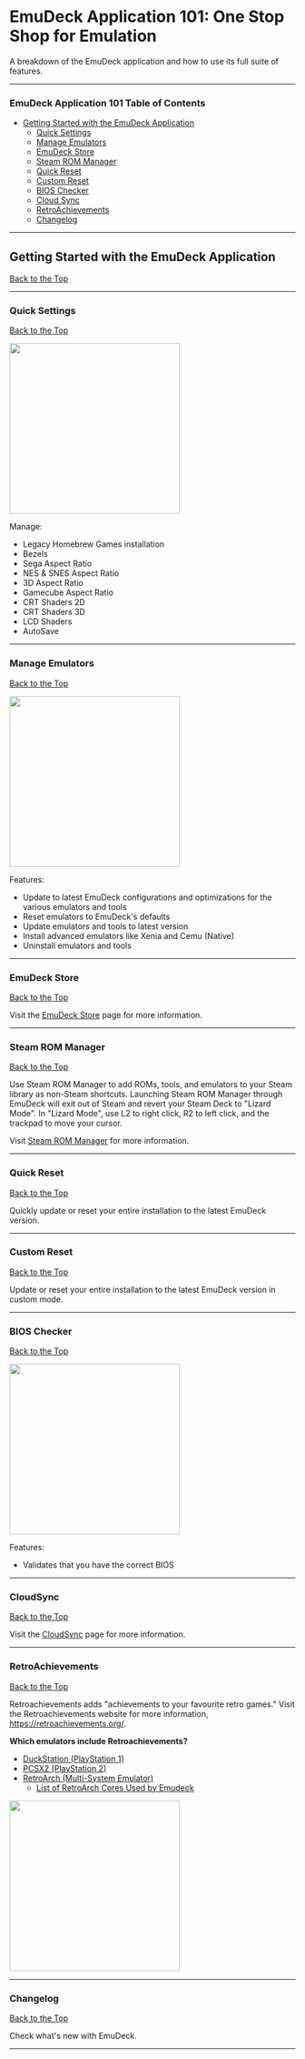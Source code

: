 # EmuDeck Application 101: One Stop Shop for Emulation

A breakdown of the EmuDeck application and how to use its full suite of features.

***

### EmuDeck Application 101 Table of Contents

- [Getting Started with the EmuDeck Application](#getting-started-with-the-emudeck-application)
	- [Quick Settings](#quick-settings)
	- [Manage Emulators](#manage-emulators)
	- [EmuDeck Store](#emudeck-store)
	- [Steam ROM Manager](#steam-rom-manager)
	- [Quick Reset](#quick-reset)
	- [Custom Reset](#custom-reset)
	- [BIOS Checker](#bios-checker)
	- [Cloud Sync](#cloud-sync)
	- [RetroAchievements](#retroachievements)
	- [Changelog](#changelog)
	
***

## Getting Started with the EmuDeck Application
[Back to the Top](#emudeck-application-101-table-of-contents)

***


### Quick Settings
[Back to the Top](#emudeck-application-101-table-of-contents)

<img src="https://github-production-user-asset-6210df.s3.amazonaws.com/108900299/246722290-c5c7042b-5820-4478-a754-b7811a27ab9e.png" height="300">

Manage:

* Legacy Homebrew Games installation
* Bezels
* Sega Aspect Ratio
* NES & SNES Aspect Ratio
* 3D Aspect Ratio
* Gamecube Aspect Ratio
* CRT Shaders 2D
* CRT Shaders 3D
* LCD Shaders
* AutoSave

***

### Manage Emulators
[Back to the Top](#emudeck-application-101-table-of-contents)

<img src="https://github.com/dragoonDorise/EmuDeck/assets/108900299/c535314d-dc6d-4b52-b10f-08a450b397c7" height="300">

Features:

* Update to latest EmuDeck configurations and optimizations for the various emulators and tools
* Reset emulators to EmuDeck's defaults
* Update emulators and tools to latest version
* Install advanced emulators like Xenia and Cemu (Native)
* Uninstall emulators and tools

***

### EmuDeck Store
[Back to the Top](#emudeck-application-101-table-of-contents)

Visit the [EmuDeck Store](../steamos/emudeck-store.md) page for more information.

***

### Steam ROM Manager
[Back to the Top](#emudeck-application-101-table-of-contents)

Use Steam ROM Manager to add ROMs, tools, and emulators to your Steam library as non-Steam shortcuts. Launching Steam ROM Manager through EmuDeck will exit out of Steam and revert your Steam Deck to "Lizard Mode". In "Lizard Mode", use L2 to right click, R2 to left click, and the trackpad to move your cursor.

Visit [Steam ROM Manager](../../tools/steamos/steam-rom-manager.md) for more information.

***

### Quick Reset
[Back to the Top](#emudeck-application-101-table-of-contents)

Quickly update or reset your entire installation to the latest EmuDeck version.

***

### Custom Reset
[Back to the Top](#emudeck-application-101-table-of-contents)

Update or reset your entire installation to the latest EmuDeck version in custom mode.

***


### BIOS Checker
[Back to the Top](#emudeck-application-101-table-of-contents)

<img src="https://github.com/dragoonDorise/EmuDeck/assets/108900299/d1a481ab-a4f6-4e3a-aa9b-19980e5a2d05" height="300">

Features:

* Validates that you have the correct BIOS

***

### CloudSync
[Back to the Top](#emudeck-application-101-table-of-contents)

Visit the [CloudSync](cloud-sync.md) page for more information.

***

### RetroAchievements
[Back to the Top](#emudeck-application-101-table-of-contents)

Retroachievements adds "achievements to your favourite retro games." Visit the Retroachievements website for more information, https://retroachievements.org/.

**Which emulators include Retroachievements?**

* [DuckStation (PlayStation 1)](https://www.duckstation.org/)
* [PCSX2 (PlayStation 2)](https://pcsx2.net/)
* [RetroArch (Multi-System Emulator)](https://www.retroarch.com/)
	- [List of RetroArch Cores Used by Emudeck](../../emulators/steamos/retroarch.md#list-of-retroarch-cores-used-by-emudeck)

<img src="https://github.com/dragoonDorise/EmuDeck/assets/108900299/ee44756f-5612-43b0-ae85-688cdb37dce5" height="300">


***

### Changelog
[Back to the Top](#emudeck-application-101-table-of-contents)

Check what's new with EmuDeck.

***
